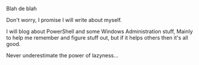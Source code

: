 Blah de blah

Don't worry, I promise I will write about myself.

I will blog about PowerShell and some Windows Administration stuff, Mainly to help me remember and figure stuff out, but if it helps others then it's all good.

Never underestimate the power of lazyness...
